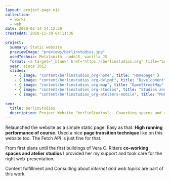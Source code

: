 ```yaml
---
layout: project-page.njk
collection: 
  - works
  - web
date: 2020-02-14 14:12:39
createdAt: 2010-11-30 04:11:36

project:
  summary: Static website
  previewImage: "previews/berlinstudios.jpg"
  usedTechnic: Metalsmith, nodeJS, vanilla JS
  format: <a target="_blank" href="https://berlinstudios.org" title="berlinstudios.org">berlinstudios.org</a>
  year: since 2012
  slides:
    - { image: "content/berlinstudios_org-home", title: "Homepage" }
    - { image: "content/berlinstudios_org-dvlpmt", title: "Development" }
    - { image: "content/berlinstudios_org-map", title: "OpenStreetMap" }
    - { image: "content/berlinstudios_org-studios", title: "Studios and subsections" }
    - { image: "content/berlinstudios_org-ateliers-mobile", title: "Mobile view" }
    
seo:
  title: berlinStudios
  description: Project Website "berlinStudios" - Coworking spaces and ateliers
---
```

Relaunched the website as a simple static page. Easy as that. <strong>High running performance of course.</strong> Used a nice <strong>page transition technique</strong> like on this website too. The Fetch API is just fine for that.

From first plans until the first buildings of Vera C. Ritters <strong>co-working spaces and atelier studios</strong> I provided her my support and took care for the right web-presentation.

Content fulfillment and Consulting about <em>internet and web topics </em>are part of this work.
